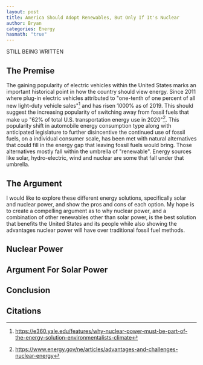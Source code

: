 ```yaml
---
layout: post
title: America Should Adopt Renewables, But Only If It's Nuclear
author: Bryan
categories: Energy
hasmath: "true"
---
```

STILL BEING WRITTEN

## The Premise

The gaining popularity of electric vehicles within the United States marks an important historical point in how the country should view energy. Since 2011 where plug-in electric vehicles attributed to "one-tenth of one percent of all new light-duty vehicle sales"[^1] and has risen 1000% as of 2019. This should suggest the increasing popularity of switching away from fossil fuels that make up "62% of total U.S. transportation energy use in 2020"[^2]. This popularity shift in automobile energy consumption type along with anticipated legislature to further disincentive the continued use of fossil fuels, on a individual consumer scale, has been met with natural alternatives that could fill in the energy gap that leaving fossil fuels would bring. Those alternatives mostly fall within the umbrella of "renewable". Energy sources like solar, hydro-electric, wind and nuclear are some that fall under that umbrella.


## The Argument

I would like to explore these different energy solutions, specifically solar and nuclear power, and show the pros and cons of each option. My hope is to create a compelling argument as to why nuclear power, and a combination of other renewables other than solar power, is the best solution that benefits the United States and its people while also showing the advantages nuclear power will have over traditional fossil fuel methods.


## Nuclear Power




## Argument For Solar Power 




## Conclusion



## Citations

[^1]: https://e360.yale.edu/features/why-nuclear-power-must-be-part-of-the-energy-solution-environmentalists-climate
[^2]: https://www.energy.gov/ne/articles/advantages-and-challenges-nuclear-energy
[^3]: https://www.nei.org/advantages
[^4]: https://www.rosatom.ru/en/investors/benefits-of-nuclear-energy/
[^5]: http://large.stanford.edu/courses/2016/ph241/thomas1/
[^6]: http://css.umich.edu/factsheets/nuclear-energy-factsheet
[^7]: https://energyeducation.ca/encyclopedia/Nuclear_power_plant
[^8]: https://www.esgi.net/2015/05/08/know-efficiency-of-nuclear-power-energy-staffing-jobs/
[^9]: https://www.energy.gov/ne/articles/3-reasons-why-nuclear-clean-and-sustainable
[^10]: https://www.energy.gov/ne/articles/nuclear-power-most-reliable-energy-source-and-its-not-even-close
[^11]: https://www.nei.org/fundamentals/nuclear-provides-carbon-free-energy
[^12]: https://www.world-nuclear.org/information-library/current-and-future-generation/nuclear-power-in-the-world-today.aspx
[^13]: https://world-nuclear.org/information-library/economic-aspects/economics-of-nuclear-power.aspx
[^14]: https://www.duke-energy.com/Energy-Education/How-Energy-Works/Nuclear-Power
[^15]: https://www.eia.gov/tools/faqs/faq.php?id=104&t=3
[^16]: https://www.cameco.com/uranium_101/fuel-processing/fuel-manufacturing/#:~:text=Each%20pellet%20weighs%20only%20about,for%20insertion%20into%20fuel%20assemblies.